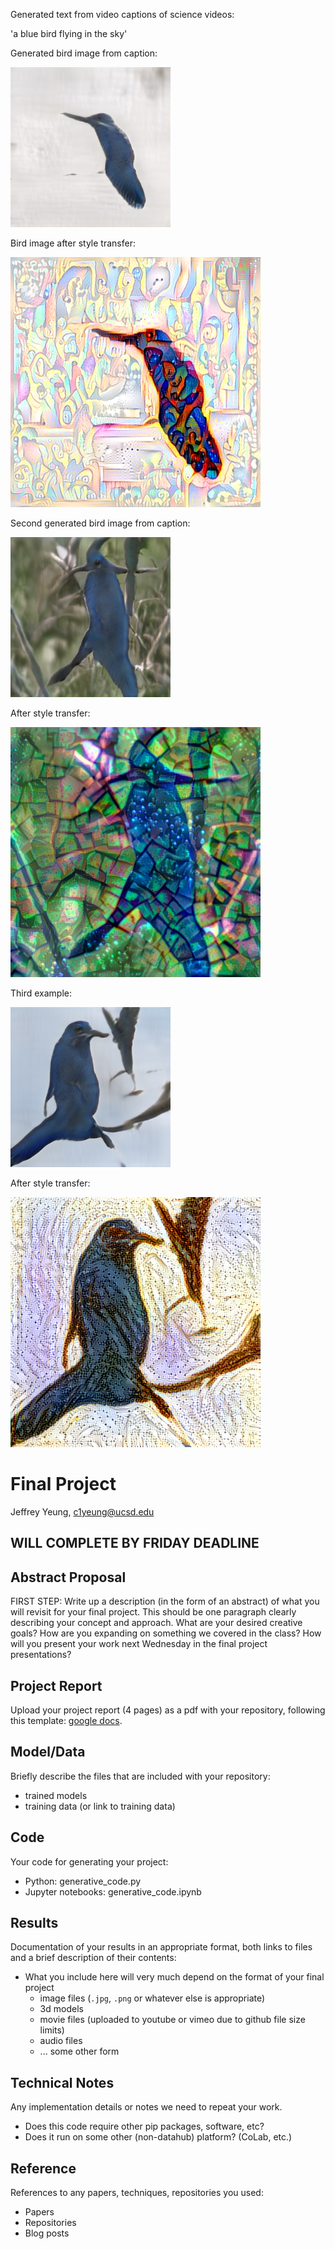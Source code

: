 Generated text from video captions of science videos:

'a blue bird flying in the sky'

Generated bird image from caption:

![bird1](https://github.com/ucsd-ml-arts/ml-art-final-jeffrey/blob/master/bird1.png)

Bird image after style transfer:

![bird1ST](https://github.com/ucsd-ml-arts/ml-art-final-jeffrey/blob/master/bird1ST.png)

Second generated bird image from caption:

![bird2](https://github.com/ucsd-ml-arts/ml-art-final-jeffrey/blob/master/bird2.png)

After style transfer:

![bird2ST](https://github.com/ucsd-ml-arts/ml-art-final-jeffrey/blob/master/bird2ST.png)

Third example:

![bird3](https://github.com/ucsd-ml-arts/ml-art-final-jeffrey/blob/master/bird3.png)

After style transfer:

![bird3ST](https://github.com/ucsd-ml-arts/ml-art-final-jeffrey/blob/master/bird3ST.png)








# Final Project

Jeffrey Yeung, c1yeung@ucsd.edu

## WILL COMPLETE BY FRIDAY DEADLINE

## Abstract Proposal

FIRST STEP: Write up a description (in the form of an abstract) of what you will revisit for your final project. This should be one paragraph clearly describing your concept and approach. What are your desired creative goals? How are you expanding on something we covered in the class? How will you present your work next Wednesday in the final project presentations? 

## Project Report

Upload your project report (4 pages) as a pdf with your repository, following this template: [google docs](https://docs.google.com/document/d/133H59WZBmH6MlAgFSskFLMQITeIC5d9b2iuzsOfa4E8/edit?usp=sharing).

## Model/Data

Briefly describe the files that are included with your repository:
- trained models
- training data (or link to training data)

## Code

Your code for generating your project:
- Python: generative_code.py
- Jupyter notebooks: generative_code.ipynb

## Results

Documentation of your results in an appropriate format, both links to files and a brief description of their contents:
- What you include here will very much depend on the format of your final project
  - image files (`.jpg`, `.png` or whatever else is appropriate)
  - 3d models
  - movie files (uploaded to youtube or vimeo due to github file size limits)
  - audio files
  - ... some other form

## Technical Notes

Any implementation details or notes we need to repeat your work. 
- Does this code require other pip packages, software, etc?
- Does it run on some other (non-datahub) platform? (CoLab, etc.)

## Reference

References to any papers, techniques, repositories you used:
- Papers
- Repositories
- Blog posts
